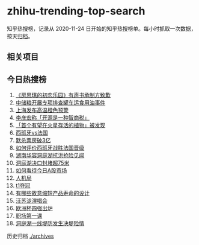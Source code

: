 # zhihu-trending-top-search

知乎热搜榜，记录从 2020-11-24
日开始的知乎热搜榜单。每小时抓取一次数据，按天[归档](./archives)。

## 相关项目

## 今日热搜榜

<!-- BEGIN -->
<!-- 最后更新时间 Wed Jul 10 2024 15:13:29 GMT+0800 (China Standard Time) -->

1. [《房思琪的初恋乐园》有声书承制方致歉](https://www.zhihu.com/search?q=《房思琪的初恋乐园》有声书承制方致歉)
1. [中储粮开展专项排查罐车运食用油事件](https://www.zhihu.com/search?q=中储粮开展专项排查罐车运食用油事件)
1. [上海发布高温橙色预警](https://www.zhihu.com/search?q=上海发布高温橙色预警)
1. [李彦宏称「开源是一种智商税」](https://www.zhihu.com/search?q=李彦宏称「开源是一种智商税」)
1. [「首个有望在火星存活的植物」被发现](https://www.zhihu.com/search?q=「首个有望在火星存活的植物」被发现)
1. [西班牙vs法国](https://www.zhihu.com/search?q=西班牙vs法国)
1. [默杀票房破3亿](https://www.zhihu.com/search?q=默杀票房破3亿)
1. [如何评价西班牙战胜法国晋级](https://www.zhihu.com/search?q=如何评价西班牙战胜法国晋级)
1. [湖南华容洞庭湖抗洪抢险见闻](https://www.zhihu.com/search?q=湖南华容洞庭湖抗洪抢险见闻)
1. [洞庭湖决口封堵超75米](https://www.zhihu.com/search?q=洞庭湖决口封堵超75米)
1. [如何看待今日A股市场](https://www.zhihu.com/search?q=如何看待今日A股市场)
1. [人机局](https://www.zhihu.com/search?q=人机局)
1. [t1夺冠](https://www.zhihu.com/search?q=t1夺冠)
1. [有哪些故意缩短产品寿命的设计](https://www.zhihu.com/search?q=有哪些故意缩短产品寿命的设计)
1. [汪苏泷演唱会](https://www.zhihu.com/search?q=汪苏泷演唱会)
1. [欧洲杯四强出炉](https://www.zhihu.com/search?q=欧洲杯四强出炉)
1. [职场第一课](https://www.zhihu.com/search?q=职场第一课)
1. [洞庭湖一线堤防发生决堤险情](https://www.zhihu.com/search?q=洞庭湖一线堤防发生决堤险情)

<!-- END -->

历史归档 [./archives](./archives)
